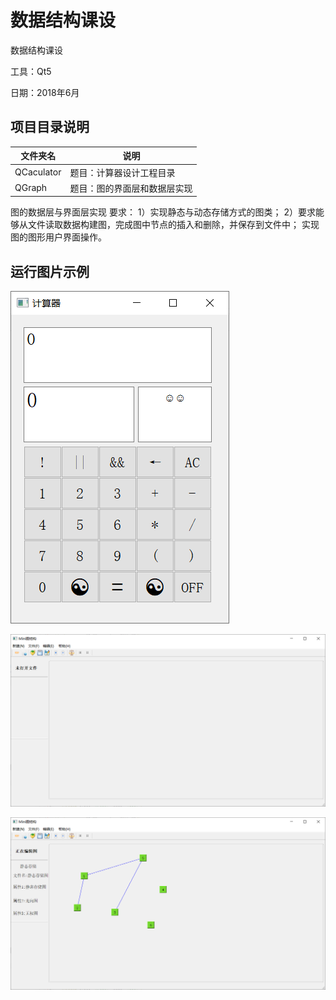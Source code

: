 # 数据结构课设

数据结构课设

工具：Qt5

日期：2018年6月

## 项目目录说明

| 文件夹名   | 说明                         |
| ---------- | ---------------------------- |
| QCaculator | 题目：计算器设计工程目录     |
| QGraph     | 题目：图的界面层和数据层实现 |

图的数据层与界面层实现
要求： 
1）实现静态与动态存储方式的图类；
2）要求能够从文件读取数据构建图，完成图中节点的插入和删除，并保存到文件中；
实现图的图形用户界面操作。

## 运行图片示例

![](docs/1.png)

![](docs/2.png)

![](docs/3.png)